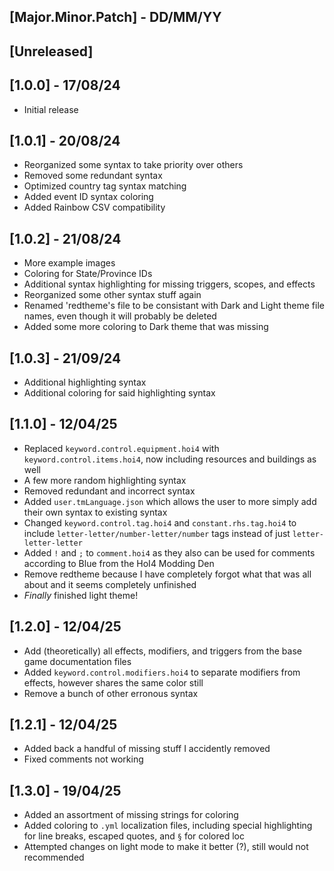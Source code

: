 ## [Major.Minor.Patch] - DD/MM/YY

## [Unreleased]

## [1.0.0] - 17/08/24

- Initial release

## [1.0.1] - 20/08/24

- Reorganized some syntax to take priority over others
- Removed some redundant syntax
- Optimized country tag syntax matching
- Added event ID syntax coloring
- Added Rainbow CSV compatibility

## [1.0.2] - 21/08/24

- More example images
- Coloring for State/Province IDs
- Additional syntax highlighting for missing triggers, scopes, and effects
- Reorganized some other syntax stuff again
- Renamed 'redtheme's file to be consistant with Dark and Light theme file names, even though it will probably be deleted
- Added some more coloring to Dark theme that was missing

## [1.0.3] - 21/09/24

- Additional highlighting syntax
- Additional coloring for said highlighting syntax

## [1.1.0] - 12/04/25

- Replaced `keyword.control.equipment.hoi4` with `keyword.control.items.hoi4`, now including resources and buildings as well
- A few more random highlighting syntax
- Removed redundant and incorrect syntax
- Added `user.tmLanguage.json` which allows the user to more simply add their own syntax to existing syntax
- Changed `keyword.control.tag.hoi4` and `constant.rhs.tag.hoi4` to include `letter-letter/number-letter/number` tags instead of just `letter-letter-letter`
- Added `!` and `;` to `comment.hoi4` as they also can be used for comments according to Blue from the HoI4 Modding Den
- Remove redtheme because I have completely forgot what that was all about and it seems completely unfinished
- *Finally* finished light theme!

## [1.2.0] - 12/04/25

- Add (theoretically) all effects, modifiers, and triggers from the base game documentation files
- Added `keyword.control.modifiers.hoi4` to separate modifiers from effects, however shares the same color still
- Remove a bunch of other erronous syntax

## [1.2.1] - 12/04/25

- Added back a handful of missing stuff I accidently removed
- Fixed comments not working

## [1.3.0] - 19/04/25

- Added an assortment of missing strings for coloring
- Added coloring to `.yml` localization files, including special highlighting for line breaks, escaped quotes, and `§` for colored loc
- Attempted changes on light mode to make it better (?), still would not recommended